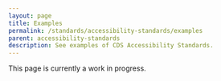 ```yaml
---
layout: page
title: Examples
permalink: /standards/accessibility-standards/examples
parent: accessibility-standards
description: See examples of CDS Accessibility Standards.
---
```

This page is currently a work in progress.
